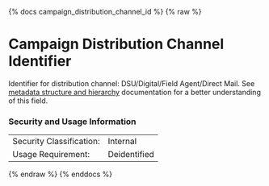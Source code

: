 {% docs campaign_distribution_channel_id %}
{% raw %}

# Campaign Distribution Channel Identifier

Identifier for distribution channel: DSU/Digital/Field Agent/Direct Mail.
See [metadata structure and hierarchy](#!/model/model.aaa_life_data_platform.staging_metadata_metadata)
documentation for a better understanding of this field.

### Security and Usage Information
|     |     |
| --- | --- |
| Security Classification: | Internal |
| Usage Requirement:       | Deidentified |

{% endraw %}
{% enddocs %}